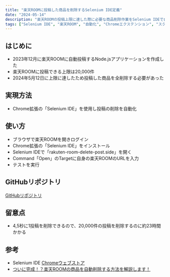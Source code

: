 ```yaml
---
title: "楽天ROOMに投稿した商品を削除するSelenium IDE定義"
date: "2024-05-14"
description: "楽天ROOMの投稿上限に達した際に必要な商品削除作業をSelenium IDEで自動化。20,000件の投稿を効率的に一括削除する方法を解説"
tags: ["Selenium IDE", "楽天ROOM", "自動化", "Chromeエクステンション", "スクレイピング", "一括削除"]
---
```


## はじめに

- 2023年12月に楽天ROOMに自動投稿するNode.jsアプリケーションを作成した
- 楽天ROOMに投稿できる上限は20,000件
- 2024年5月12日に上限に達したため投稿した商品を全削除する必要があった

## 実現方法

- Chrome拡張の「Selenium IDE」を使用し投稿の削除を自動化

## 使い方

- ブラウザで楽天ROOMを開きログイン
- Chrome拡張の「Selenium IDE」をインストール
- Selenium IDEで「rakuten-room-delete-post.side」を開く
- Command「Open」のTargetに自身の楽天ROOMのURLを入力
- テストを実行

## GitHubリポジトリ

[GitHubリポジトリ](https://github.com/tetsuyaohira/rakuten-room-delete-post)

## 留意点

- 4,5秒に1投稿を削除できるので、20,000件の投稿を削除するのに約23時間かかる

## 参考

- Selenium IDE [Chromeウェブストア](https://chrome.google.com/webstore/detail/selenium-ide/mooikfkahbdckldjjndioackbalphokd)
- [ついに完成！？楽天ROOMの商品を自動削除する方法を解説します！](https://gorilabo.com/room_auto_delete-2)